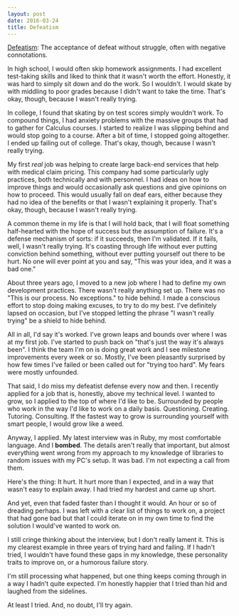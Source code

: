 ```yaml
---
layout: post
date: 2016-03-24
title: Defeatism
---
```


[Defeatism][defeatism_defn]: The acceptance of defeat without struggle, often with negative connotations.

In high school, I would often skip homework assignments. I had excellent test-taking skills and liked to think that it wasn't worth the effort. Honestly, it was hard to simply sit down and do the work. So I wouldn't. I would skate by with middling to poor grades because I didn't want to take the time. That's okay, though, because I wasn't really trying.

In college, I found that skating by on test scores simply wouldn't work. To compound things, I had anxiety problems with the massive groups that had to gather for Calculus courses. I started to realize I was slipping behind and would stop going to a course. After a bit of time, I stopped going altogether. I ended up failing out of college. That's okay, though, because I wasn't really trying.

My first *real* job was helping to create large back-end services that help with medical claim pricing. This company had some particularly ugly practices, both technically and with personnel. I had ideas on how to improve things and would occasionally ask questions and give opinions on how to proceed. This would usually fall on deaf ears, either because they had no idea of the benefits or that I wasn't explaining it properly. That's okay, though, because I wasn't really trying.

A common theme in my life is that I will hold back, that I will float something half-hearted with the hope of success but the assumption of failure. It's a defense mechanism of sorts: if it succeeds, then I'm validated. If it fails, well, I wasn't really trying. It's coasting through life without ever putting conviction behind something, without ever putting yourself out there to be hurt. No one will ever point at you and say, "This was your idea, and it was a bad one."

About three years ago, I moved to a new job where I had to define my own development practices. There wasn't really anything set up. There was no "This is our process. No exceptions." to hide behind. I made a conscious effort to stop doing making excuses, to try to do my best. I've definitely lapsed on occasion, but I've stopped letting the phrase "I wasn't really trying" be a shield to hide behind. 

All in all, I'd say it's worked. I've grown leaps and bounds over where I was at my first job. I've started to push back on "that's just the way it's always been". I think the team I'm on is doing great work and I see milestone improvements every week or so. Mostly, I've been pleasantly surprised by how few times I've failed or been called out for "trying too hard". My fears were mostly unfounded.

That said, I do miss my defeatist defense every now and then. I recently applied for a job that is, honestly, above my technical level. I wanted to grow, so I applied to the top of where I'd like to be. Surrounded by people who work in the way I'd like to work on a daily basis. Questioning. Creating. Tutoring. Consulting. If the fastest way to grow is surrounding yourself with smart people, I would grow like a weed.

Anyway, I applied. My latest interview was in Ruby, my most comfortable language. And I **bombed**. The details aren't really that important, but almost everything went wrong from my approach to my knowledge of libraries to random issues with my PC's setup. It was bad. I'm not expecting a call from them.

Here's the thing: It hurt. It hurt more than I expected, and in a way that wasn't easy to explain away. I had tried my hardest and came up short. 

And yet, even that faded faster than I thought it would. An hour or so of dreading perhaps. I was left with a clear list of things to work on, a project that had gone bad but that I could iterate on in my own time to find the solution I would've wanted to work on.

I still cringe thinking about the interview, but I don't really lament it. This is my clearest example in three years of trying hard and failing. If I hadn't tried, I wouldn't have found these gaps in my knowledge, these personality traits to improve on, or a humorous failure story.

I'm still processing what happened, but one thing keeps coming through in a way I hadn't quite expected. I'm honestly happier that I tried than hid and laughed from the sidelines.

At least I tried. And, no doubt, I'll try again.

[defeatism_defn]: https://en.m.wikipedia.org/wiki/Defeatism
